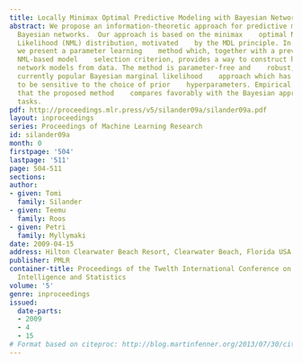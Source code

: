```yaml
---
title: Locally Minimax Optimal Predictive Modeling with Bayesian Networks
abstract: We propose an information-theoretic approach for predictive modeling    with
  Bayesian networks.  Our approach is based on the minimax    optimal Normalized Maximum
  Likelihood (NML) distribution, motivated    by the MDL principle. In particular,
  we present a parameter learning    method which, together with a previously introduced
  NML-based model    selection criterion, provides a way to construct highly predictive    Bayesian
  network models from data. The method is parameter-free and    robust, unlike the
  currently popular Bayesian marginal likelihood    approach which has been shown
  to be sensitive to the choice of prior    hyperparameters. Empirical tests show
  that the proposed method    compares favorably with the Bayesian approach in predictive
  tasks.
pdf: http://proceedings.mlr.press/v5/silander09a/silander09a.pdf
layout: inproceedings
series: Proceedings of Machine Learning Research
id: silander09a
month: 0
firstpage: '504'
lastpage: '511'
page: 504-511
sections: 
author:
- given: Tomi
  family: Silander
- given: Teemu
  family: Roos
- given: Petri
  family: Myllymaki
date: 2009-04-15
address: Hilton Clearwater Beach Resort, Clearwater Beach, Florida USA
publisher: PMLR
container-title: Proceedings of the Twelth International Conference on Artificial
  Intelligence and Statistics
volume: '5'
genre: inproceedings
issued:
  date-parts:
  - 2009
  - 4
  - 15
# Format based on citeproc: http://blog.martinfenner.org/2013/07/30/citeproc-yaml-for-bibliographies/
---
```

